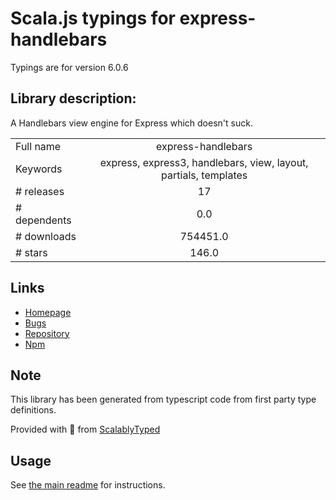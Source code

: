 
# Scala.js typings for express-handlebars

Typings are for version 6.0.6

## Library description:
A Handlebars view engine for Express which doesn't suck.

|                    |                 |
| ------------------ | :-------------: |
| Full name          | express-handlebars |
| Keywords           | express, express3, handlebars, view, layout, partials, templates |
| # releases         | 17 |
| # dependents       | 0.0 |
| # downloads        | 754451.0 |
| # stars            | 146.0 |

## Links
- [Homepage](https://github.com/express-handlebars/express-handlebars)
- [Bugs](https://github.com/express-handlebars/express-handlebars/issues)
- [Repository](https://github.com/express-handlebars/express-handlebars)
- [Npm](https://www.npmjs.com/package/express-handlebars)
    


## Note
This library has been generated from typescript code from first party type definitions.

Provided with :purple_heart: from [ScalablyTyped](https://github.com/oyvindberg/ScalablyTyped)

## Usage
See [the main readme](../../readme.md) for instructions.


